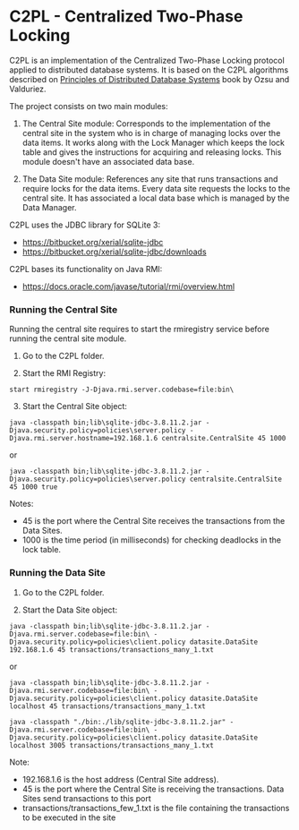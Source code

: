 # C2PL - Centralized Two-Phase Locking

C2PL is an implementation of the Centralized Two-Phase Locking protocol applied to distributed database systems. It is based on the C2PL algorithms described on [Principles of Distributed Database Systems](http://www.springer.com/us/book/9781441988331) book by Ozsu and Valduriez.

The project consists on two main modules:

1. The Central Site module: Corresponds to the implementation of the central site in the system who is in charge of managing locks over the data items. It works along with the Lock Manager which keeps the lock table and gives the instructions for acquiring and releasing locks. This module doesn't have an associated data base.

2. The Data Site module: References any site that runs transactions and require locks for the data items. Every data site requests the locks to the central site. It has associated a local data base which is managed by the Data Manager.

C2PL uses the JDBC library for SQLite 3:

* <https://bitbucket.org/xerial/sqlite-jdbc>
* <https://bitbucket.org/xerial/sqlite-jdbc/downloads>

C2PL bases its functionality on Java RMI:

* <https://docs.oracle.com/javase/tutorial/rmi/overview.html>


### Running the Central Site

Running the central site requires to start the rmiregistry service before running the central site module.

1) Go to the C2PL folder.

2) Start the RMI Registry:

```
start rmiregistry -J-Djava.rmi.server.codebase=file:bin\
```
	
	
3) Start the Central Site object:

```
java -classpath bin;lib\sqlite-jdbc-3.8.11.2.jar -Djava.security.policy=policies\server.policy -Djava.rmi.server.hostname=192.168.1.6 centralsite.CentralSite 45 1000
```

or	

```
java -classpath bin;lib\sqlite-jdbc-3.8.11.2.jar -Djava.security.policy=policies\server.policy centralsite.CentralSite 45 1000 true
```

Notes:
* 45 is the port where the Central Site receives the transactions from the Data Sites.
* 1000 is the time period (in milliseconds) for checking deadlocks in the lock table.



### Running the Data Site

1) Go to the C2PL folder.

2) Start the Data Site object:

```
java -classpath bin;lib\sqlite-jdbc-3.8.11.2.jar -Djava.rmi.server.codebase=file:bin\ -Djava.security.policy=policies\client.policy datasite.DataSite 192.168.1.6 45 transactions/transactions_many_1.txt
```

or

```
java -classpath bin;lib\sqlite-jdbc-3.8.11.2.jar -Djava.rmi.server.codebase=file:bin\ -Djava.security.policy=policies\client.policy datasite.DataSite localhost 45 transactions/transactions_many_1.txt
```

```
java -classpath "./bin:./lib/sqlite-jdbc-3.8.11.2.jar" -Djava.rmi.server.codebase=file:bin\ -Djava.security.policy=policies\client.policy datasite.DataSite localhost 3005 transactions/transactions_many_1.txt
```

Note:
* 192.168.1.6 is the host address (Central Site address).
* 45 is the port where the Central Site is receiving the transactions. Data Sites send transactions to this port
* transactions/transactions_few_1.txt is the file containing the transactions to be executed in the site
